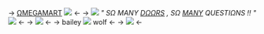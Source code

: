-> [ΩMEGAMART](https://www.omegamart.com/) ![](https://watermelon.crd.co/assets/images/gallery11/848d8cbf.gif?v=90e42ef7) <-
-> ![](https://mikejima.crd.co/assets/images/shadow/c29bedc2.gif?v=0ef41667) *" SΩ MANY [DΩΩRS](https://www.youtube.com/watch?v=7pA8hZqXWHY) , 
SΩ [MANY](https://www.youtube.com/watch?v=7pA8hZqXWHY) QUESTIΩNS !! "* ![](https://i.imgur.com/4fUtwu4.gif) <-
-> ![](https://media2.giphy.com/media/o776JJ5uy7Fj3UmYqj/200w.gif) <-
-> bailey ![](https://images-ext-1.discordapp.net/external/D6gzR_mtQMxtPUyjYKVMh8Ds30vjD4-5tM8-1Nzp9yM/%3Fv%3D0ef41667/https/mikejima.crd.co/assets/images/shadow/3f70defd.gif) wolf <-
-> ![](https://caterpie.crd.co/assets/images/gallery14/bde74151.png?v=55641fe5) <-